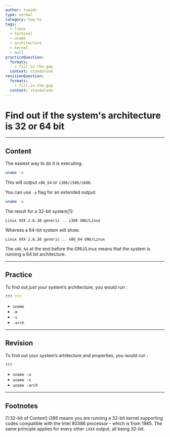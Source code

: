 ```yaml
---
author: tuwidc
type: normal
category: how-to
tags:
  - linux
  - terminal
  - uname
  - architecture
  - kernel
  - null
practiceQuestion:
  formats:
    - fill-in-the-gap
  context: standalone
revisionQuestion:
  formats:
    - fill-in-the-gap
  context: standalone
---
```


# Find out if the system's architecture is 32 or 64 bit


---

## Content

The easiest way to do it is executing:

```bash
uname -m
```

This will output `x86_64` or `i386/i586/i686`.

You can use `-a` flag for an extended output:

```bash
uname -a
```

The result for a 32-bit system[1]:

```plain-text
Linux XXX 2.6.38-generic .. i386 GNU/Linux
```

Whereas a 64-bit system will show:

```plain-text
Linux XXX 2.6.38 generic .. x86_64 GNU/Linux
```

The `x86_64` at the end before the GNU/Linux means that the system is running a 64 bit architecture.


---

## Practice

To find out *just* your system’s architecture, you would run :

```bash
??? ???
```

- `uname`
- `-m`
- `-s`
- `-arch`


---

## Revision

To find out your system’s arhitecture and properties, you would run :

```bash
???
```

- `uname -a`
- `uname -s`
- `uname -arch`


---

## Footnotes

[1:32-bit of Context]
i386 means you are running a 32-bit kernel supporting codes compatible with the Intel 80386 processor - which is from 1985. The same principle applies for every other `iXXX` output, all being 32-bit.
